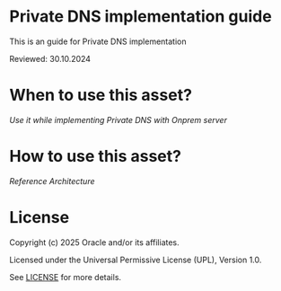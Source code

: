 # Private DNS implementation guide
 
This is an  guide for Private DNS implementation

Reviewed: 30.10.2024

# When to use this asset?
 
*Use it while implementing Private DNS with Onprem server*
 
# How to use this asset?
 
*Reference Architecture*
 
# License

Copyright (c) 2025 Oracle and/or its affiliates.

Licensed under the Universal Permissive License (UPL), Version 1.0.

See [LICENSE](https://github.com/oracle-devrel/technology-engineering/blob/main/LICENSE) for more details.
